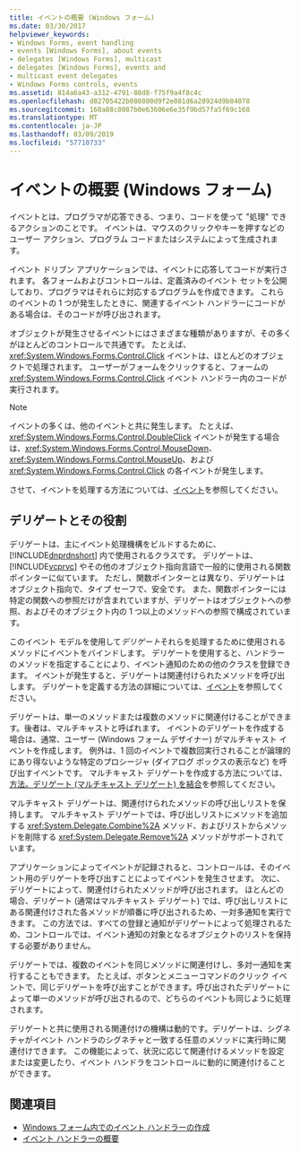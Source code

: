 ```yaml
---
title: イベントの概要 (Windows フォーム)
ms.date: 03/30/2017
helpviewer_keywords:
- Windows Forms, event handling
- events [Windows Forms], about events
- delegates [Windows Forms], multicast
- delegates [Windows Forms], events and
- multicast event delegates
- Windows Forms controls, events
ms.assetid: 814a6a43-a312-4791-88d8-f75f9a4f8c4c
ms.openlocfilehash: d02705422b088800d9f2e081d6a28924d9b84078
ms.sourcegitcommit: 160a88c8087b0e63606e6e35f9bd57fa5f69c168
ms.translationtype: MT
ms.contentlocale: ja-JP
ms.lasthandoff: 03/09/2019
ms.locfileid: "57710733"
---
```

# <a name="events-overview-windows-forms"></a>イベントの概要 (Windows フォーム)
イベントとは、プログラマが応答できる、つまり、コードを使って "処理" できるアクションのことです。 イベントは、マウスのクリックやキーを押すなどのユーザー アクション、プログラム コードまたはシステムによって生成されます。  
  
 イベント ドリブン アプリケーションでは、イベントに応答してコードが実行されます。 各フォームおよびコントロールは、定義済みのイベント セットを公開しており、プログラマはそれらに対応するプログラムを作成できます。 これらのイベントの 1 つが発生したときに、関連するイベント ハンドラーにコードがある場合は、そのコードが呼び出されます。  
  
 オブジェクトが発生させるイベントにはさまざまな種類がありますが、その多くがほとんどのコントロールで共通です。 たとえば、<xref:System.Windows.Forms.Control.Click> イベントは、ほとんどのオブジェクトで処理されます。 ユーザーがフォームをクリックすると、フォームの <xref:System.Windows.Forms.Control.Click> イベント ハンドラー内のコードが実行されます。  
  
> [!NOTE]
>  イベントの多くは、他のイベントと共に発生します。 たとえば、<xref:System.Windows.Forms.Control.DoubleClick> イベントが発生する場合は、<xref:System.Windows.Forms.Control.MouseDown>、<xref:System.Windows.Forms.Control.MouseUp>、および <xref:System.Windows.Forms.Control.Click> の各イベントが発生します。  
  
 させて、イベントを処理する方法については、[イベント](../../standard/events/index.md)を参照してください。  
  
## <a name="delegates-and-their-role"></a>デリゲートとその役割  
 デリゲートは、主にイベント処理機構をビルドするために、[!INCLUDE[dnprdnshort](../../../includes/dnprdnshort-md.md)] 内で使用されるクラスです。 デリゲートは、[!INCLUDE[vcprvc](../../../includes/vcprvc-md.md)] やその他のオブジェクト指向言語で一般的に使用される関数ポインターに似ています。 ただし、関数ポインターとは異なり、デリゲートはオブジェクト指向で、タイプ セーフで、安全です。 また、関数ポインターには特定の関数への参照だけが含まれていますが、デリゲートはオブジェクトへの参照、およびそのオブジェクト内の 1 つ以上のメソッドへの参照で構成されています。  
  
 このイベント モデルを使用して*デリゲート*それらを処理するために使用されるメソッドにイベントをバインドします。 デリゲートを使用すると、ハンドラーのメソッドを指定することにより、イベント通知のための他のクラスを登録できます。 イベントが発生すると、デリゲートは関連付けられたメソッドを呼び出します。 デリゲートを定義する方法の詳細については、[イベント](../../standard/events/index.md)を参照してください。  
  
 デリゲートは、単一のメソッドまたは複数のメソッドに関連付けることができます。後者は、マルチキャストと呼ばれます。 イベントのデリゲートを作成する場合は、通常、ユーザー (Windows フォーム デザイナー) がマルチキャスト イベントを作成します。 例外は、1 回のイベントで複数回実行されることが論理的にあり得ないような特定のプロシージャ (ダイアログ ボックスの表示など) を呼び出すイベントです。 マルチキャスト デリゲートを作成する方法については、[方法。デリゲート (マルチキャスト デリゲート) を結合](~/docs/csharp/programming-guide/delegates/how-to-combine-delegates-multicast-delegates.md)を参照してください。  
  
 マルチキャスト デリゲートは、関連付けられたメソッドの呼び出しリストを保持します。 マルチキャスト デリゲートでは、呼び出しリストにメソッドを追加する <xref:System.Delegate.Combine%2A> メソッド、およびリストからメソッドを削除する <xref:System.Delegate.Remove%2A> メソッドがサポートされています。  
  
 アプリケーションによってイベントが記録されると、コントロールは、そのイベント用のデリゲートを呼び出すことによってイベントを発生させます。 次に、デリゲートによって、関連付けられたメソッドが呼び出されます。 ほとんどの場合、デリゲート (通常はマルチキャスト デリゲート) では、呼び出しリストにある関連付けされた各メソッドが順番に呼び出されるため、一対多通知を実行できます。 この方法では、すべての登録と通知がデリゲートによって処理されるため、コントロールでは、イベント通知の対象となるオブジェクトのリストを保持する必要がありません。  
  
 デリゲートでは、複数のイベントを同じメソッドに関連付けし、多対一通知を実行することもできます。 たとえば、ボタンとメニューコマンドのクリック イベントで、同じデリゲートを呼び出すことができます。呼び出されたデリゲートによって単一のメソッドが呼び出されるので、どちらのイベントも同じように処理されます。  
  
 デリゲートと共に使用される関連付けの機構は動的です。デリゲートは、シグネチャがイベント ハンドラのシグネチャと一致する任意のメソッドに実行時に関連付けできます。 この機能によって、状況に応じて関連付けるメソッドを設定または変更したり、イベント ハンドラをコントロールに動的に関連付けることができます。  
  
## <a name="see-also"></a>関連項目
- [Windows フォーム内でのイベント ハンドラーの作成](creating-event-handlers-in-windows-forms.md)
- [イベント ハンドラーの概要](event-handlers-overview-windows-forms.md)
